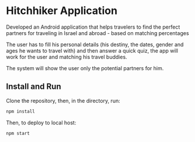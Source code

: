 # Hitchhiker Application

Developed an Android application that helps travelers to find the perfect ‎partners for traveling in Israel and abroad - based on matching percentages

The user has to fill his personal details (his destiny, the dates, gender and ages he wants 
to travel with) and then answer a quick quiz, the app will work for the user and
matching his travel buddies. 

The system will show the user only the potential partners 
for him.


## Install and Run
Clone the repository, then, in the directory, run: 
```bash
npm install
```

Then, to deploy to local host:
```bash
npm start
```


